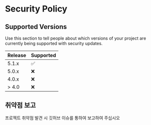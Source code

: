 # Security Policy

## Supported Versions

Use this section to tell people about which versions of your project are
currently being supported with security updates.

| Release | Supported          |
| ------- | ------------------ |
| 5.1.x   | :white_check_mark: |
| 5.0.x   | :x:                |
| 4.0.x   | :x: |
| > 4.0   | :x:                |

## 취약점 보고

프로젝트 취약점 발견 시 깃허브 이슈를 통하여 보고하여 주십시오
